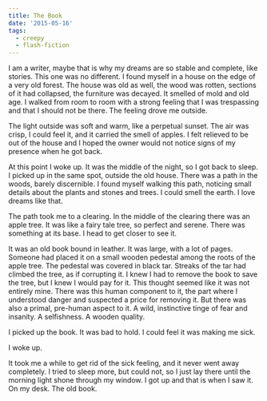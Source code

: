 ```yaml
---
title: The Book
date: '2015-05-16'
tags:
  - creepy
  - flash-fiction
---
```


I am a writer, maybe that is why my dreams are so stable and complete, like
stories. This one was no different. I found myself in a house on the edge of a
very old forest. The house was old as well, the wood was rotten, sections of it
had collapsed, the furniture was decayed. It smelled of mold and old age. I
walked from room to room with a strong feeling that I was trespassing and that I
should not be there. The feeling drove me outside.

<!-- truncate -->

The light outside was soft and warm, like a perpetual sunset. The air was crisp,
I could feel it, and it carried the smell of apples. I felt relieved to be out
of the house and I hoped the owner would not notice signs of my presence when he
got back.

At this point I woke up. It was the middle of the night, so I got back to sleep.
I picked up in the same spot, outside the old house. There was a path in the
woods, barely discernible. I found myself walking this path, noticing small
details about the plants and stones and trees. I could smell the earth. I love
dreams like that.

The path took me to a clearing. In the middle of the clearing there was an apple
tree. It was like a fairy tale tree, so perfect and serene. There was something
at its base. I head to get closer to see it.

It was an old book bound in leather. It was large, with a lot of pages. Someone
had placed it on a small wooden pedestal among the roots of the apple tree. The
pedestal was covered in black tar. Streaks of the tar had climbed the tree, as
if corrupting it. I knew I had to remove the book to save the tree, but I knew I
would pay for it. This thought seemed like it was not entirely mine. There was
this human component to it, the part where I understood danger and suspected a
price for removing it. But there was also a primal, pre-human aspect to it. A
wild, instinctive tinge of fear and insanity. A selfishness. A wooden quality.

I picked up the book. It was bad to hold. I could feel it was making me sick.

I woke up.

It took me a while to get rid of the sick feeling, and it never went away
completely. I tried to sleep more, but could not, so I just lay there until the
morning light shone through my window. I got up and that is when I saw it. On my
desk. The old book.
